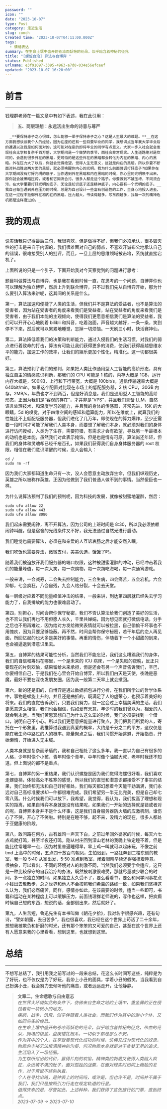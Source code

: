 ```yaml
---
password: ""
icon: ""
date: "2023-10-07"
type: Post
category: 走近生活
slug: conch
Created time: "2023-10-07T04:11:00.000Z"
tags:
  - 情绪表达
summary: 在生命土壤中盛开的苍凉而妖艳的花朵，似乎暗含着神秘的征兆
title: "[螺旋自洽] 算法与自博弈 "
status: Published
urlname: e3f91097-3395-4963-a7d0-034e56efceef
updated: "2023-10-07 16:20:00"
---
```


# 前言

---

钱理群老师在一篇文章中有如下表述，我在此引用：

> **五、两层理想：永远活出生命的诗意与尊严**

      _**要保持赤子之心很难，怎么能够一辈子保持赤子之心？这是人生最大的难题。**__在这方面我想谈谈我个人的经验，因为在座的还有一些将要毕业的同学，我想讲点当年我大学毕业后的遭遇以及我是如何面对的，这可能对在座的即将毕业的同学有点意义。大家一步入社会就会发现社会比学校复杂千百万倍，大学期间是一个做梦的季节，而社会非常现实。人生道路绝对是坎坷的，会遇到很多外在的黑暗，更可怕的是这些外在的黑暗都会转化为内在的黑暗、内心的黑暗。外在压力大了以后，你就会觉得绝望，觉得人生无意义，这就是内在的黑暗。所以你要不断面对并战胜这两方面的黑暗，就必须唤醒你内心的光明。我为什么前面强调打好底子?如果你在大学期间没有打好光明的底子，当你遇到外在黑暗和内在黑暗的时候，你心里的光明唤不出来，那你就会被黑暗压跨，或者和它同流合污，很多人都走这个路子。你要做到不被压垮，不同流合污，在大学里要打好光明的底子，无论是知识底子还是精神底子，内心要有一个光明的底子。__我自己每当遇到外在压力的时候，总是为自己设计一些富有创造性的工作，全身心地投入进去，在这一过程中抵御外在和内在的黑暗。压力越大，书读得越多，写东西越多，我每一次的精神危机都是这样度过的。_

# 我的观点

---

说实话我只记得最后三句，我很喜欢，但是做得不好，但我们必须承认，很多毁灭性的打击是来自于内源的，我们很难面对自己的弱点，不喜欢开诚布公地承认自己的错误，很难接受别人的批评，而且，一旦上层的思维领域被击垮，系统就直接宕机了。

上面所说的只是一个引子，下面开始我对今天察觉到的问题进行思考：

题目叫做算法与自博弈，也是我在看剧时候一直，在思考的一个问题，自博弈你也可以理解为独立博弈，然后上升到联合博弈，只不过我们先从自博弈开始，那为什么要引入算法来讲呢，这其间的关系是什么。

第一，算法加速和便捷了人类的生活，但我们并不是算法的受益者，也不是算法的受害者，因为站在受害者的角度来看我们是受益者，站在受益者的角度来看我们是受害者，由于我们本能的主观倾向，使得我们更愿意相信我们是算法的受益者，我们可以开开心心地刷着 bilibli 和抖音，吃着泡面，声音越大越好，一条一条，笑到停不下来，然后就可以累累地睡觉，忘掉一切烦恼。一天刷三小时，快活赛神仙。

第二，算法降低着我们的决策和判断能力，通过入侵我们的生活习惯，对我们的弱点进行着致命的打击，算法有可能让我们获得更多的消费，使我们获得超越思维水平的能力，加速工作的效率，让我们的娱乐更加个性化，精准化。这一切都很美好。

第三，算法预判了我们的预判，如果把人类比作通用型人工智能的高阶形态，具有独立自主的情感意识判断，那我们的 CPU 可能是 1 核的，内存大概是 1GB，运行内存大概是，500KB，上行和下行带宽，大概是 100bit/s，通信传输速率大概是 640bit/min。如果这个配置对比现在市场上的低配服务器，2 核 CPU，30GB 内存，2MB/s，年费也才不到两百，但是好消息是，我们是通用型人工智能的高阶形态，正因为我们是“客观的存在”，才并非是“VPS”，并且我们具备 LLM，自然语言处理技术，和深度学习的能力，并且我的身体的传感器，非常先进，16K 的大眼睛，5d 的嗅觉，对于四维空间的感知和运算能力，所以在维度上，就算我们的性能比不上低配版服务器，但我们进化了几万年，即使现在的算力爆炸，至少还需要一段时间才可能了解我们人类本身，而要想了解我们本身，就必须对我们的身体进行访问授权，人类为了生存，需要狩猎，有需求才会有欲望，寻找另一半最根本的动机也是本能，虽然我们对此表示掩饰，但是也是情有可原。算法尚还年轻，但我们的身体和灵魂却已经千疮百孔，如果我们获得我们自身身体服务器的 root 权限，相信在我们意识清醒的时候，没人会输入：

```shell
cd /
sudo rm -rf
```

因为我们大家都知道生命只有一次，没人会愿意主动放弃生命，但我们纵观历史，英雄之所以被称作英雄，正因为他做到了我们普通人做不到的事情。当然佞臣也一样。

为什么说算法预判了我们的预判呢，因为科技的发展，就像被甜蜜地灌醉，然后：

```shell
sudo ufw allow 22
sudo ufw allow 443
sudo ufw allow 8080
```

我们起床需要闹钟，离不开算法，因为公司的上班时间是 8:30，所以我必须依赖闹钟叫醒，但是宿舍的光线条件又不好，我无法通过自然光进行启动。

我们睡觉也需要算法，必须在和亲爱的人互诉衷肠之后才能安然入眠。

我们吃饭也需要算法，微微支付，美美优选，饿饿了吗。

随着我们被迫放开我们服务器的端口权限，这种被甜蜜灌醉的冲动，已经冲击着我们的能量峰值，每一次大笑，每一次购物，每一次胡吃海喝，每一次通宵游戏。

一般来讲，一会减寿，二会失去控制能力，三会生病，四会痛苦，五会宕机，六会抑郁，七会疯狂，八会自残，九会人格分裂，十会去天堂。

每一层级对应着不同能量峰值冲击的结果，一般来讲，到达第四层就已经失去学习能力了，自我排故的能力也很难启动了。

第四，别担心，时间会帮你保守秘密，我们不否认算法给我们创造了美好的生活，也不否认我们再也不用但愿人长久，千里共婵娟，因为想见面就打微信电话，分手之后也不用再难过，因为给对方发给微笑表情就可以被拉黑，自己偷偷干坏事也不用愧疚，因为只要足够隐蔽。再不然，时间会帮你保守秘密，若干年后的恋人再见面，所回忆起的也大多是美好的事情。再重的情伤，伴随着下一个小甜甜的到来，也会被逼退到潜意识里去。

第五，自博弈的结果可能性分析，当然我们不能忘记，我们这么糟蹋我们的身体，我们的自信和筹码在哪里，一个是未来的 ICU 病床，一个是失眠的夜晚，反正只要现在的片刻欢愉，结果留给未来承担，但是还会有另一个声音告诉我们，辛巴，你要相信自己，于是我们在心里会开始自博弈，所以我们白天是天使，夜晚是恶魔，最好不要在深夜发朋友圈，因为我一般第二天早上就会撤回。

第六，新的还是旧的，自博弈是通过数据抓包进行分析，在我们所学过的哲学体系中，事物是螺旋上升的，并且还是曲折的，既满足了人的虚荣心，也预示着美好的将来。我们的直觉告诉我们，只要我们努力，就一定会过上幸福美满的生活，我们更愿意这么相信，我们也会相信，假如爱有天意，年少时的我们曾以为，相爱的人就会到永远。当我们苦思冥想自己为什么这么笨的时候，我们必须要找到一个借口，说明自己不小心。所以我们更愿意把能量进行聚点，我们把我们所爱的人，寄托在一个形象里，我推算过我遇到真爱的概率，大约是千分之二的平方，这仅仅是能在我生命中路过的人的概率。能量聚点之后，我们习惯开始逃避，开始指责，开始懒惰，开始进入无主域。

人类本身就是复杂而矛盾的，我和自己相处了这么多年，我一直以为自己有很多的人格，少年时像个小孩，青年时像个青年，中年时像个油腻大叔，老年时我还不知道。但上面说的都不是重点。

第七，自博弈的另一重结果，我们认识螺旋是因为我们觉得海螺很好看，我们喜欢走螺旋梯，体验高处不胜寒的感觉，所以我们的直觉和潜意识都接受不了事实的结果，我们始终都无法和自己好好相处，我们每天都幻想着今天能干劲满满，我们永远对自己高标准要求却一件都很难完成。我们希望另一半无比完美，但是自己却七零八落。什么时候我们可以放下，我希望，我觉得，我认为，我们拔高了理想和现实的距离，如果自博弈本身就是没有结果呢，如果我们一开始的选择就是错或者对的呢，自博弈本身并不是什么坏事，这是我们自身服务器防火墙的应激机制，谁伤心了不哭，开心了不笑啦。特别是在睡不够，起不来，没精力的现在，很多人都处于亚健康的阶段。

第八，敢问路在何方，古有雄鸡一声天下白，之前过年回外婆家的时候，每天六七点鸡就打鸣，甚至半夜还打鸣，刚从村庄回到深山老林的我晚上铁定睡不着，但是能比往常睡早一点，因为村里普遍睡得早，早上鸡一叫就可以起床玩，不像之前 tmd 上高中的时候，五点四十放百鸟朝凤，生怕迟到，一路狂奔到二楼东侧的教室，我一般 5:40 从家出发，5:50 准点到教室，闭着眼睛早读还得强撑着睡意。很抽象，可以看出，不同的环境对人的刺激不同，当然我们必须要学会适应，这只是一种比较保守的自我治疗的办法，既然被刺激很难受，那就尽量减少联合的时间，多一点独立的时间，如果独立太久受不了，要么看看书，要么和同学同事花点小钱出去散散步，总之世界和他人不会按照我们希冀的路线一致，如果我们坚持这么认为，我们必然痛苦，同样，感情亦如此，在该需要的时候，适当一些即可，书籍和运动在某种程度上可以缓解压力，前面钱理群老师说的，写作也这样，把疯癫时候自己想的东西，想说的话，全部倒出来，然后就好了。

第九，人生苦短，鲁迅先生有本书叫做《朝花夕拾》，我对名字很感兴趣，还有句诗，“譬如朝露，去日苦多”，我也很喜欢，我已经在这个世界上苟活了二十余年，想想我被欺负和折磨的时光，还有那个笨笨的又可爱的自己，甚至在这个世界上还有人愿意来我的心里看看，想到这里，也就想到这里。

# 总结

---

不想写总结了，我引用我之前写过的一段来总结，花这么长时间写这些，纯粹是为了好玩，也不仅仅是为了好玩，我带上小丑的面具，学着小丑的假笑，当我看到自己扮演小丑，我会努力去倾听他的痛苦，或者远远走开，让他静静。

> **文章二，生命悲歌与自由意志**  
>  _在世界大环境如此的条件下，仿佛来自生命之地的土壤中，重金属的正在侵蚀着每一块微小的地方。  
>  疾病，战争，饥荒，似乎伴随着人类社会，而我们作为其中的渺小个体，又如同鸟雀般惶恐。  
> 在生命土壤中盛开的苍凉而妖艳的花朵，似乎暗含着神秘的征兆，带血的花朵，拥堵的根茎，盘庚错扰根系，一切似乎都是那么不安。  
>  作为其中的个人，在享受着现代化成功的时候，仿佛又成为现代化的奴隶，物质的丰裕无法填满精神的沟壑，何况物质本身就是对于贪婪无尽的追求，生活陷入了一场怪圈。  
>  为生存所付出的代价，赢得片刻的欢愉，精神类的刺激又使得人类陷入疯狂，永远填不满的肚子，面对孤独的战栗，在面对现实时如同上瘾般的发作，对于荒诞不经的执着。  
>  个人在寻找出路，是钟表上的时间吗，或许是，但也许不是，时间并不属于我们，我们只是按照引力行走在规定轨道的行星。  
>  值得庆幸的是，尽管如此，上述种种，我们获得了这张旅行的门票，直到终点。_  
>  _2023-07-09 → 2023-07-10_
